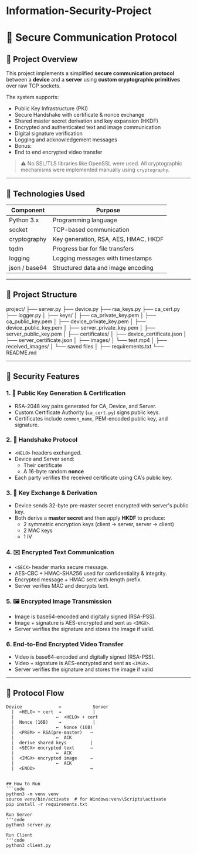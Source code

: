 # Information-Security-Project
# 🔐 Secure Communication Protocol

## 📌 Project Overview

This project implements a simplified **secure communication protocol** between a **device** and a **server** using **custom cryptographic primitives** over raw TCP sockets.

The system supports:
- Public Key Infrastructure (PKI)
- Secure Handshake with certificate & nonce exchange
- Shared master secret derivation and key expansion (HKDF)
- Encrypted and authenticated text and image communication
- Digital signature verification
- Logging and acknowledgement messages
- Bonus:
- End to end encrypted video transfer

> ⚠️ No SSL/TLS libraries like OpenSSL were used. All cryptographic mechanisms were implemented manually using `cryptography`.

---

## 🧰 Technologies Used

| Component     | Purpose                                      |
|---------------|----------------------------------------------|
| Python 3.x    | Programming language                         |
| socket        | TCP-based communication                      |
| cryptography  | Key generation, RSA, AES, HMAC, HKDF         |
| tqdm          | Progress bar for file transfers              |
| logging       | Logging messages with timestamps             |
| json / base64 | Structured data and image encoding           |

---

## 📂 Project Structure
project/
├── server.py
├── device.py
├── rsa_keys.py
├── ca_cert.py
├── logger.py
│
├── keys/
│ ├── ca_private_key.pem
│ ├── ca_public_key.pem
│ ├── device_private_key.pem
│ ├── device_public_key.pem
│ ├── server_private_key.pem
│ ├── server_public_key.pem
│
├── certificates/
│ ├── device_certificate.json
│ ├── server_certificate.json
│
├── images/
│ └── test.mp4
│
├── received_images/
│ └── saved files
│
├── requirements.txt
└── README.md


---

## 🔐 Security Features

### 1. 🔑 Public Key Generation & Certification
- RSA-2048 key pairs generated for CA, Device, and Server.
- Custom Certificate Authority (`ca_cert.py`) signs public keys.
- Certificates include `common_name`, PEM-encoded public key, and signature.

### 2. 🤝 Handshake Protocol
- `<HELO>` headers exchanged.
- Device and Server send:
  - Their certificate
  - A 16-byte random **nonce**
- Each party verifies the received certificate using CA's public key.

### 3. 🔐 Key Exchange & Derivation
- Device sends 32-byte pre-master secret encrypted with server's public key.
- Both derive a **master secret** and then apply **HKDF** to produce:
  - 2 symmetric encryption keys (client → server, server → client)
  - 2 MAC keys
  - 1 IV

### 4. ✉️ Encrypted Text Communication
- `<SECX>` header marks secure message.
- AES-CBC + HMAC-SHA256 used for confidentiality & integrity.
- Encrypted message + HMAC sent with length prefix.
- Server verifies MAC and decrypts text.

### 5. 🖼 Encrypted Image Transmission
- Image is base64-encoded and digitally signed (RSA-PSS).
- Image + signature is AES-encrypted and sent as `<IMGX>`.
- Server verifies the signature and stores the image if valid.
 
### 6. End-to-End Encrypted Video Transfer
- Video is base64-encoded and digitally signed (RSA-PSS).
- Video + signature is AES-encrypted and sent as `<IMGX>`.
- Server verifies the signature and stores the image if valid
---

## 🔁 Protocol Flow

```text
Device              ↔            Server
  |  <HELO> + cert  →            |
  |                ←  <HELO> + cert
  |  Nonce (16B)    →            |
  |                ←  Nonce (16B)
  |  <PREM> + RSA(pre-master)   →
  |                ←  ACK
  |  derive shared keys         |
  |  <SECX> encrypted text      →
  |                ←  ACK
  |  <IMGX> encrypted image     →
  |                ←  ACK
  |  <ENDD>                     →


## How to Run
```code
python3 -m venv venv
source venv/bin/activate  # for Windows:venv\Scripts\activate
pip install -r requirements.txt

Run Server
'''code
python3 server.py

Run Client
'''code
python3 client.py


